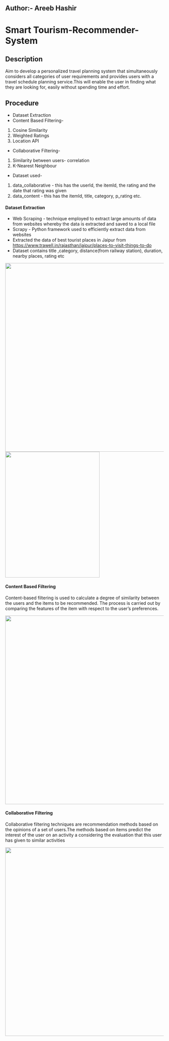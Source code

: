 ## Author:- Areeb Hashir

# Smart Tourism-Recommender-System

## Description

Aim to develop a personalized travel planning system that simultaneously considers all categories of user requirements and provides users with a travel schedule planning service.This will enable the user in finding what they are looking for, easily without spending time and effort.

## Procedure

- Dataset Extraction
- Content Based Filtering-

1. Cosine Similarity
2. Weighted Ratings
3. Location API

- Collaborative Filtering-

1. Similarity between users- correlation
2. K-Nearest Neighbour

- Dataset used-

1. data_collaborative - this has the userId, the itemId, the rating and the date that rating was given
2. data_content - this has the itemId, title, category, p_rating etc.

#### Dataset Extraction

- Web Scraping - technique employed to extract large amounts of data from websites whereby the data is extracted and saved to a local file
- Scrapy - Python framework used to efficiently extract data from websites
- Extracted the data of best tourist places in Jaipur from https://www.trawell.in/rajasthan/jaipur/places-to-visit-things-to-do
- Dataset contains title ,category, distance(from railway station), duration, nearby places, rating etc

<img src="images/img.png" width="600px" >
<img src="images/img1.png" width="300px" height="400px">

#### Content Based Filtering

Content-based filtering is used to calculate a degree of similarity between the users and the items to be recommended. The process is carried out by comparing the features of the item with respect to the user’s preferences.

<img src="images/img2.png" width="600px" >

#### Collaborative Filtering

Collaborative filtering techniques are recommendation methods based on the opinions of a set of users.The methods based on items predict the interest of the user on an activity a considering the evaluation that this user has given to similar activities

<img src="images/img3.png" width="600px" >
